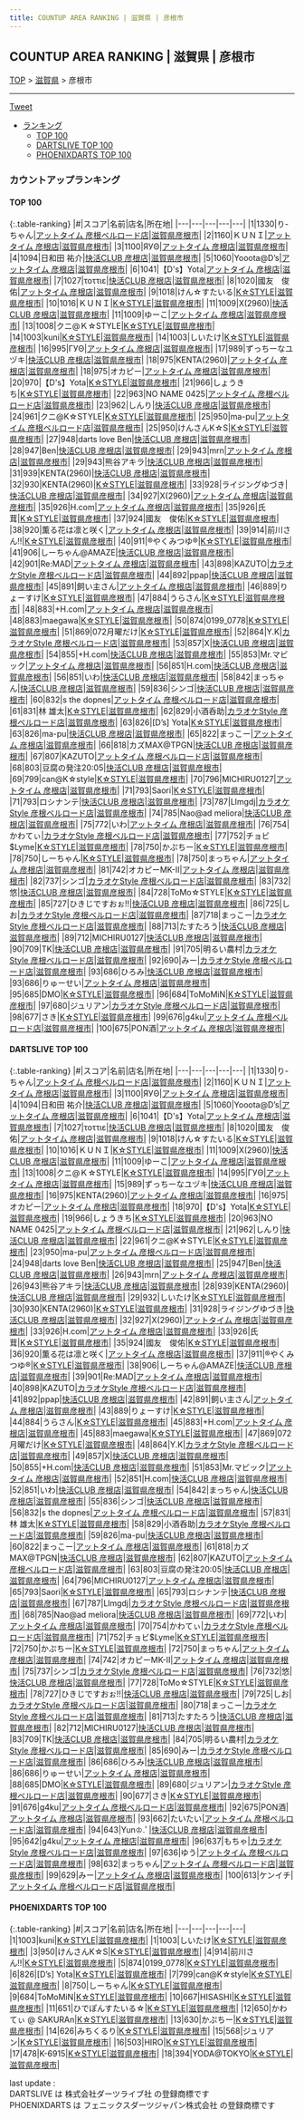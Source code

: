 ```yaml
---
title: COUNTUP AREA RANKING | 滋賀県 | 彦根市
---
```

## COUNTUP AREA RANKING | 滋賀県 | 彦根市

[TOP](/darts/rank/) > [滋賀県](/darts/rank/滋賀県/) > 彦根市

___

<a href="https://twitter.com/share?ref_src=twsrc%5Etfw" data-text="COUNTUP AREA RANKING | 滋賀県彦根市" class="twitter-share-button" data-hashtags="DARTSLIVE,PHOENIXDARTS,darts,ダーツ" data-show-count="false">Tweet</a>

* [ランキング](#カウントアップランキング)
    * [TOP 100](#top-100)
    * [DARTSLIVE TOP 100](#dartslive-top-100)
    * [PHOENIXDARTS TOP 100](#phoenixdarts-top-100)

### カウントアップランキング

#### TOP 100



{:.table-ranking}
|#|スコア|名前|店名|所在地|
|---|---|---|---|---|
|1|1330|<span class="rank-name-dl">り-ちゃん</span>|<a href="https://search.dartslive.com/jp/shop/20d5f585523d511d0d9b047a20a7ba1e">アットタイム 彦根ベルロード店</a>|<a href="/darts/rank/滋賀県/彦根市">滋賀県彦根市</a>|
|2|1160|<span class="rank-name-dl">ＫＵＮＩ</span>|<a href="https://search.dartslive.com/jp/shop/36254ca9e283f8980d9b047a20a7ba1e">アットタイム 彦根店</a>|<a href="/darts/rank/滋賀県/彦根市">滋賀県彦根市</a>|
|3|1100|<span class="rank-name-dl">ЯУΘ</span>|<a href="https://search.dartslive.com/jp/shop/36254ca9e283f8980d9b047a20a7ba1e">アットタイム 彦根店</a>|<a href="/darts/rank/滋賀県/彦根市">滋賀県彦根市</a>|
|4|1094|<span class="rank-name-dl">日和田 祐介</span>|<a href="https://search.dartslive.com/jp/shop/09d77f7123feb26358d385ea46352d8f">快活CLUB 彦根店</a>|<a href="/darts/rank/滋賀県/彦根市">滋賀県彦根市</a>|
|5|1060|<span class="rank-name-dl">Yooota@D’s</span>|<a href="https://search.dartslive.com/jp/shop/36254ca9e283f8980d9b047a20a7ba1e">アットタイム 彦根店</a>|<a href="/darts/rank/滋賀県/彦根市">滋賀県彦根市</a>|
|6|1041|<span class="rank-name-dl">【D&#x27;s】Yota</span>|<a href="https://search.dartslive.com/jp/shop/36254ca9e283f8980d9b047a20a7ba1e">アットタイム 彦根店</a>|<a href="/darts/rank/滋賀県/彦根市">滋賀県彦根市</a>|
|7|1027|<span class="rank-name-dl">τοττιε</span>|<a href="https://search.dartslive.com/jp/shop/09d77f7123feb26358d385ea46352d8f">快活CLUB 彦根店</a>|<a href="/darts/rank/滋賀県/彦根市">滋賀県彦根市</a>|
|8|1020|<span class="rank-name-dl">國友　俊佑</span>|<a href="https://search.dartslive.com/jp/shop/36254ca9e283f8980d9b047a20a7ba1e">アットタイム 彦根店</a>|<a href="/darts/rank/滋賀県/彦根市">滋賀県彦根市</a>|
|9|1018|<span class="rank-name-dl">けん☆すたいる</span>|<a href="https://search.dartslive.com/jp/shop/0d64f83fb3cabbe9fec1ae84bb28bd87">K☆STYLE</a>|<a href="/darts/rank/滋賀県/彦根市">滋賀県彦根市</a>|
|10|1016|<span class="rank-name-dl">ＫＵＮＩ</span>|<a href="https://search.dartslive.com/jp/shop/0d64f83fb3cabbe9fec1ae84bb28bd87">K☆STYLE</a>|<a href="/darts/rank/滋賀県/彦根市">滋賀県彦根市</a>|
|11|1009|<span class="rank-name-dl">X(2960)</span>|<a href="https://search.dartslive.com/jp/shop/09d77f7123feb26358d385ea46352d8f">快活CLUB 彦根店</a>|<a href="/darts/rank/滋賀県/彦根市">滋賀県彦根市</a>|
|11|1009|<span class="rank-name-dl">ゆーこ</span>|<a href="https://search.dartslive.com/jp/shop/36254ca9e283f8980d9b047a20a7ba1e">アットタイム 彦根店</a>|<a href="/darts/rank/滋賀県/彦根市">滋賀県彦根市</a>|
|13|1008|<span class="rank-name-dl">クニ@Ｋ☆STYLE</span>|<a href="https://search.dartslive.com/jp/shop/0d64f83fb3cabbe9fec1ae84bb28bd87">K☆STYLE</a>|<a href="/darts/rank/滋賀県/彦根市">滋賀県彦根市</a>|
|14|1003|<span class="rank-name-pd">kuni</span>|<a href="https://vs.phoenixdarts.com/jp/shop/shopDetailInfo/s_58563?s_seq=58563">K☆STYLE</a>|<a href="/darts/rank/滋賀県/彦根市">滋賀県彦根市</a>|
|14|1003|<span class="rank-name-pd">しいたけ</span>|<a href="https://vs.phoenixdarts.com/jp/shop/shopDetailInfo/s_58563?s_seq=58563">K☆STYLE</a>|<a href="/darts/rank/滋賀県/彦根市">滋賀県彦根市</a>|
|16|995|<span class="rank-name-dl">ΓУΘ</span>|<a href="https://search.dartslive.com/jp/shop/36254ca9e283f8980d9b047a20a7ba1e">アットタイム 彦根店</a>|<a href="/darts/rank/滋賀県/彦根市">滋賀県彦根市</a>|
|17|989|<span class="rank-name-dl">ずっちーなユヅキ</span>|<a href="https://search.dartslive.com/jp/shop/09d77f7123feb26358d385ea46352d8f">快活CLUB 彦根店</a>|<a href="/darts/rank/滋賀県/彦根市">滋賀県彦根市</a>|
|18|975|<span class="rank-name-dl">KENTA(2960)</span>|<a href="https://search.dartslive.com/jp/shop/36254ca9e283f8980d9b047a20a7ba1e">アットタイム 彦根店</a>|<a href="/darts/rank/滋賀県/彦根市">滋賀県彦根市</a>|
|18|975|<span class="rank-name-dl">オカピー</span>|<a href="https://search.dartslive.com/jp/shop/36254ca9e283f8980d9b047a20a7ba1e">アットタイム 彦根店</a>|<a href="/darts/rank/滋賀県/彦根市">滋賀県彦根市</a>|
|20|970|<span class="rank-name-dl">【D&#x27;s】Yota</span>|<a href="https://search.dartslive.com/jp/shop/0d64f83fb3cabbe9fec1ae84bb28bd87">K☆STYLE</a>|<a href="/darts/rank/滋賀県/彦根市">滋賀県彦根市</a>|
|21|966|<span class="rank-name-dl">しょうきち</span>|<a href="https://search.dartslive.com/jp/shop/0d64f83fb3cabbe9fec1ae84bb28bd87">K☆STYLE</a>|<a href="/darts/rank/滋賀県/彦根市">滋賀県彦根市</a>|
|22|963|<span class="rank-name-dl">NO NAME 0425</span>|<a href="https://search.dartslive.com/jp/shop/20d5f585523d511d0d9b047a20a7ba1e">アットタイム 彦根ベルロード店</a>|<a href="/darts/rank/滋賀県/彦根市">滋賀県彦根市</a>|
|23|962|<span class="rank-name-dl">しんり</span>|<a href="https://search.dartslive.com/jp/shop/09d77f7123feb26358d385ea46352d8f">快活CLUB 彦根店</a>|<a href="/darts/rank/滋賀県/彦根市">滋賀県彦根市</a>|
|24|961|<span class="rank-name-dl">クニ@K☆STYLE</span>|<a href="https://search.dartslive.com/jp/shop/0d64f83fb3cabbe9fec1ae84bb28bd87">K☆STYLE</a>|<a href="/darts/rank/滋賀県/彦根市">滋賀県彦根市</a>|
|25|950|<span class="rank-name-dl">ma-pu</span>|<a href="https://search.dartslive.com/jp/shop/20d5f585523d511d0d9b047a20a7ba1e">アットタイム 彦根ベルロード店</a>|<a href="/darts/rank/滋賀県/彦根市">滋賀県彦根市</a>|
|25|950|<span class="rank-name-pd">けんさんK☆S</span>|<a href="https://vs.phoenixdarts.com/jp/shop/shopDetailInfo/s_58563?s_seq=58563">K☆STYLE</a>|<a href="/darts/rank/滋賀県/彦根市">滋賀県彦根市</a>|
|27|948|<span class="rank-name-dl">darts love Ben</span>|<a href="https://search.dartslive.com/jp/shop/09d77f7123feb26358d385ea46352d8f">快活CLUB 彦根店</a>|<a href="/darts/rank/滋賀県/彦根市">滋賀県彦根市</a>|
|28|947|<span class="rank-name-dl">Ben</span>|<a href="https://search.dartslive.com/jp/shop/09d77f7123feb26358d385ea46352d8f">快活CLUB 彦根店</a>|<a href="/darts/rank/滋賀県/彦根市">滋賀県彦根市</a>|
|29|943|<span class="rank-name-dl">mrn</span>|<a href="https://search.dartslive.com/jp/shop/36254ca9e283f8980d9b047a20a7ba1e">アットタイム 彦根店</a>|<a href="/darts/rank/滋賀県/彦根市">滋賀県彦根市</a>|
|29|943|<span class="rank-name-dl">熊谷アキラ</span>|<a href="https://search.dartslive.com/jp/shop/09d77f7123feb26358d385ea46352d8f">快活CLUB 彦根店</a>|<a href="/darts/rank/滋賀県/彦根市">滋賀県彦根市</a>|
|31|939|<span class="rank-name-dl">KENTA(2960)</span>|<a href="https://search.dartslive.com/jp/shop/09d77f7123feb26358d385ea46352d8f">快活CLUB 彦根店</a>|<a href="/darts/rank/滋賀県/彦根市">滋賀県彦根市</a>|
|32|930|<span class="rank-name-dl">KENTA(2960)</span>|<a href="https://search.dartslive.com/jp/shop/0d64f83fb3cabbe9fec1ae84bb28bd87">K☆STYLE</a>|<a href="/darts/rank/滋賀県/彦根市">滋賀県彦根市</a>|
|33|928|<span class="rank-name-dl">ライジングゆづき</span>|<a href="https://search.dartslive.com/jp/shop/09d77f7123feb26358d385ea46352d8f">快活CLUB 彦根店</a>|<a href="/darts/rank/滋賀県/彦根市">滋賀県彦根市</a>|
|34|927|<span class="rank-name-dl">X(2960)</span>|<a href="https://search.dartslive.com/jp/shop/36254ca9e283f8980d9b047a20a7ba1e">アットタイム 彦根店</a>|<a href="/darts/rank/滋賀県/彦根市">滋賀県彦根市</a>|
|35|926|<span class="rank-name-dl">H.com</span>|<a href="https://search.dartslive.com/jp/shop/36254ca9e283f8980d9b047a20a7ba1e">アットタイム 彦根店</a>|<a href="/darts/rank/滋賀県/彦根市">滋賀県彦根市</a>|
|35|926|<span class="rank-name-dl">氏茸</span>|<a href="https://search.dartslive.com/jp/shop/0d64f83fb3cabbe9fec1ae84bb28bd87">K☆STYLE</a>|<a href="/darts/rank/滋賀県/彦根市">滋賀県彦根市</a>|
|37|924|<span class="rank-name-dl">國友　俊佑</span>|<a href="https://search.dartslive.com/jp/shop/0d64f83fb3cabbe9fec1ae84bb28bd87">K☆STYLE</a>|<a href="/darts/rank/滋賀県/彦根市">滋賀県彦根市</a>|
|38|920|<span class="rank-name-dl">薫る花は凛と咲く</span>|<a href="https://search.dartslive.com/jp/shop/36254ca9e283f8980d9b047a20a7ba1e">アットタイム 彦根店</a>|<a href="/darts/rank/滋賀県/彦根市">滋賀県彦根市</a>|
|39|914|<span class="rank-name-pd">前川さん‼︎</span>|<a href="https://vs.phoenixdarts.com/jp/shop/shopDetailInfo/s_58563?s_seq=58563">K☆STYLE</a>|<a href="/darts/rank/滋賀県/彦根市">滋賀県彦根市</a>|
|40|911|<span class="rank-name-dl">®やくみつゆ®</span>|<a href="https://search.dartslive.com/jp/shop/0d64f83fb3cabbe9fec1ae84bb28bd87">K☆STYLE</a>|<a href="/darts/rank/滋賀県/彦根市">滋賀県彦根市</a>|
|41|906|<span class="rank-name-dl">しーちゃん@AMAZE</span>|<a href="https://search.dartslive.com/jp/shop/09d77f7123feb26358d385ea46352d8f">快活CLUB 彦根店</a>|<a href="/darts/rank/滋賀県/彦根市">滋賀県彦根市</a>|
|42|901|<span class="rank-name-dl">Re:MAD</span>|<a href="https://search.dartslive.com/jp/shop/36254ca9e283f8980d9b047a20a7ba1e">アットタイム 彦根店</a>|<a href="/darts/rank/滋賀県/彦根市">滋賀県彦根市</a>|
|43|898|<span class="rank-name-dl">KAZUTO</span>|<a href="https://search.dartslive.com/jp/shop/32ba011463e7b2f90d9b047a20a7ba1e">カラオケStyle 彦根ベルロード店</a>|<a href="/darts/rank/滋賀県/彦根市">滋賀県彦根市</a>|
|44|892|<span class="rank-name-dl">ppap</span>|<a href="https://search.dartslive.com/jp/shop/09d77f7123feb26358d385ea46352d8f">快活CLUB 彦根店</a>|<a href="/darts/rank/滋賀県/彦根市">滋賀県彦根市</a>|
|45|891|<span class="rank-name-dl">飼い主さん</span>|<a href="https://search.dartslive.com/jp/shop/36254ca9e283f8980d9b047a20a7ba1e">アットタイム 彦根店</a>|<a href="/darts/rank/滋賀県/彦根市">滋賀県彦根市</a>|
|46|889|<span class="rank-name-dl">りょーすけ</span>|<a href="https://search.dartslive.com/jp/shop/0d64f83fb3cabbe9fec1ae84bb28bd87">K☆STYLE</a>|<a href="/darts/rank/滋賀県/彦根市">滋賀県彦根市</a>|
|47|884|<span class="rank-name-dl">うらさん</span>|<a href="https://search.dartslive.com/jp/shop/0d64f83fb3cabbe9fec1ae84bb28bd87">K☆STYLE</a>|<a href="/darts/rank/滋賀県/彦根市">滋賀県彦根市</a>|
|48|883|<span class="rank-name-dl">+H.com</span>|<a href="https://search.dartslive.com/jp/shop/36254ca9e283f8980d9b047a20a7ba1e">アットタイム 彦根店</a>|<a href="/darts/rank/滋賀県/彦根市">滋賀県彦根市</a>|
|48|883|<span class="rank-name-dl">maegawa</span>|<a href="https://search.dartslive.com/jp/shop/0d64f83fb3cabbe9fec1ae84bb28bd87">K☆STYLE</a>|<a href="/darts/rank/滋賀県/彦根市">滋賀県彦根市</a>|
|50|874|<span class="rank-name-pd">0199_0778</span>|<a href="https://vs.phoenixdarts.com/jp/shop/shopDetailInfo/s_58563?s_seq=58563">K☆STYLE</a>|<a href="/darts/rank/滋賀県/彦根市">滋賀県彦根市</a>|
|51|869|<span class="rank-name-dl">072月曜だけ</span>|<a href="https://search.dartslive.com/jp/shop/0d64f83fb3cabbe9fec1ae84bb28bd87">K☆STYLE</a>|<a href="/darts/rank/滋賀県/彦根市">滋賀県彦根市</a>|
|52|864|<span class="rank-name-dl">Y.K</span>|<a href="https://search.dartslive.com/jp/shop/32ba011463e7b2f90d9b047a20a7ba1e">カラオケStyle 彦根ベルロード店</a>|<a href="/darts/rank/滋賀県/彦根市">滋賀県彦根市</a>|
|53|857|<span class="rank-name-dl">X</span>|<a href="https://search.dartslive.com/jp/shop/09d77f7123feb26358d385ea46352d8f">快活CLUB 彦根店</a>|<a href="/darts/rank/滋賀県/彦根市">滋賀県彦根市</a>|
|54|855|<span class="rank-name-dl">+H.com</span>|<a href="https://search.dartslive.com/jp/shop/09d77f7123feb26358d385ea46352d8f">快活CLUB 彦根店</a>|<a href="/darts/rank/滋賀県/彦根市">滋賀県彦根市</a>|
|55|853|<span class="rank-name-dl">Mr.マビック</span>|<a href="https://search.dartslive.com/jp/shop/36254ca9e283f8980d9b047a20a7ba1e">アットタイム 彦根店</a>|<a href="/darts/rank/滋賀県/彦根市">滋賀県彦根市</a>|
|56|851|<span class="rank-name-dl">H.com</span>|<a href="https://search.dartslive.com/jp/shop/09d77f7123feb26358d385ea46352d8f">快活CLUB 彦根店</a>|<a href="/darts/rank/滋賀県/彦根市">滋賀県彦根市</a>|
|56|851|<span class="rank-name-dl">いわ</span>|<a href="https://search.dartslive.com/jp/shop/09d77f7123feb26358d385ea46352d8f">快活CLUB 彦根店</a>|<a href="/darts/rank/滋賀県/彦根市">滋賀県彦根市</a>|
|58|842|<span class="rank-name-dl">まっちゃん</span>|<a href="https://search.dartslive.com/jp/shop/09d77f7123feb26358d385ea46352d8f">快活CLUB 彦根店</a>|<a href="/darts/rank/滋賀県/彦根市">滋賀県彦根市</a>|
|59|836|<span class="rank-name-dl">シンゴ</span>|<a href="https://search.dartslive.com/jp/shop/09d77f7123feb26358d385ea46352d8f">快活CLUB 彦根店</a>|<a href="/darts/rank/滋賀県/彦根市">滋賀県彦根市</a>|
|60|832|<span class="rank-name-dl">s the dopnes</span>|<a href="https://search.dartslive.com/jp/shop/20d5f585523d511d0d9b047a20a7ba1e">アットタイム 彦根ベルロード店</a>|<a href="/darts/rank/滋賀県/彦根市">滋賀県彦根市</a>|
|61|831|<span class="rank-name-dl">林 雄太</span>|<a href="https://search.dartslive.com/jp/shop/0d64f83fb3cabbe9fec1ae84bb28bd87">K☆STYLE</a>|<a href="/darts/rank/滋賀県/彦根市">滋賀県彦根市</a>|
|62|829|<span class="rank-name-dl">小酒呑助</span>|<a href="https://search.dartslive.com/jp/shop/32ba011463e7b2f90d9b047a20a7ba1e">カラオケStyle 彦根ベルロード店</a>|<a href="/darts/rank/滋賀県/彦根市">滋賀県彦根市</a>|
|63|826|<span class="rank-name-pd">[D’s] Yota</span>|<a href="https://vs.phoenixdarts.com/jp/shop/shopDetailInfo/s_58563?s_seq=58563">K☆STYLE</a>|<a href="/darts/rank/滋賀県/彦根市">滋賀県彦根市</a>|
|63|826|<span class="rank-name-dl">ma-pu</span>|<a href="https://search.dartslive.com/jp/shop/09d77f7123feb26358d385ea46352d8f">快活CLUB 彦根店</a>|<a href="/darts/rank/滋賀県/彦根市">滋賀県彦根市</a>|
|65|822|<span class="rank-name-dl">まっこー</span>|<a href="https://search.dartslive.com/jp/shop/36254ca9e283f8980d9b047a20a7ba1e">アットタイム 彦根店</a>|<a href="/darts/rank/滋賀県/彦根市">滋賀県彦根市</a>|
|66|818|<span class="rank-name-dl">カズMAX@TPGN</span>|<a href="https://search.dartslive.com/jp/shop/09d77f7123feb26358d385ea46352d8f">快活CLUB 彦根店</a>|<a href="/darts/rank/滋賀県/彦根市">滋賀県彦根市</a>|
|67|807|<span class="rank-name-dl">KAZUTO</span>|<a href="https://search.dartslive.com/jp/shop/20d5f585523d511d0d9b047a20a7ba1e">アットタイム 彦根ベルロード店</a>|<a href="/darts/rank/滋賀県/彦根市">滋賀県彦根市</a>|
|68|803|<span class="rank-name-dl">豆腐の発注20:05</span>|<a href="https://search.dartslive.com/jp/shop/09d77f7123feb26358d385ea46352d8f">快活CLUB 彦根店</a>|<a href="/darts/rank/滋賀県/彦根市">滋賀県彦根市</a>|
|69|799|<span class="rank-name-pd">can@K☆style</span>|<a href="https://vs.phoenixdarts.com/jp/shop/shopDetailInfo/s_58563?s_seq=58563">K☆STYLE</a>|<a href="/darts/rank/滋賀県/彦根市">滋賀県彦根市</a>|
|70|796|<span class="rank-name-dl">MICHIRU0127</span>|<a href="https://search.dartslive.com/jp/shop/36254ca9e283f8980d9b047a20a7ba1e">アットタイム 彦根店</a>|<a href="/darts/rank/滋賀県/彦根市">滋賀県彦根市</a>|
|71|793|<span class="rank-name-dl">Saori</span>|<a href="https://search.dartslive.com/jp/shop/0d64f83fb3cabbe9fec1ae84bb28bd87">K☆STYLE</a>|<a href="/darts/rank/滋賀県/彦根市">滋賀県彦根市</a>|
|71|793|<span class="rank-name-dl">ロシナンテ</span>|<a href="https://search.dartslive.com/jp/shop/09d77f7123feb26358d385ea46352d8f">快活CLUB 彦根店</a>|<a href="/darts/rank/滋賀県/彦根市">滋賀県彦根市</a>|
|73|787|<span class="rank-name-dl">Llmgdj</span>|<a href="https://search.dartslive.com/jp/shop/32ba011463e7b2f90d9b047a20a7ba1e">カラオケStyle 彦根ベルロード店</a>|<a href="/darts/rank/滋賀県/彦根市">滋賀県彦根市</a>|
|74|785|<span class="rank-name-dl">Nao@ad meliora</span>|<a href="https://search.dartslive.com/jp/shop/09d77f7123feb26358d385ea46352d8f">快活CLUB 彦根店</a>|<a href="/darts/rank/滋賀県/彦根市">滋賀県彦根市</a>|
|75|772|<span class="rank-name-dl">いわ</span>|<a href="https://search.dartslive.com/jp/shop/36254ca9e283f8980d9b047a20a7ba1e">アットタイム 彦根店</a>|<a href="/darts/rank/滋賀県/彦根市">滋賀県彦根市</a>|
|76|754|<span class="rank-name-dl">かわてぃ</span>|<a href="https://search.dartslive.com/jp/shop/32ba011463e7b2f90d9b047a20a7ba1e">カラオケStyle 彦根ベルロード店</a>|<a href="/darts/rank/滋賀県/彦根市">滋賀県彦根市</a>|
|77|752|<span class="rank-name-dl">チョビ$Lyme</span>|<a href="https://search.dartslive.com/jp/shop/0d64f83fb3cabbe9fec1ae84bb28bd87">K☆STYLE</a>|<a href="/darts/rank/滋賀県/彦根市">滋賀県彦根市</a>|
|78|750|<span class="rank-name-dl">かぷちー</span>|<a href="https://search.dartslive.com/jp/shop/0d64f83fb3cabbe9fec1ae84bb28bd87">K☆STYLE</a>|<a href="/darts/rank/滋賀県/彦根市">滋賀県彦根市</a>|
|78|750|<span class="rank-name-pd">しーちゃん</span>|<a href="https://vs.phoenixdarts.com/jp/shop/shopDetailInfo/s_58563?s_seq=58563">K☆STYLE</a>|<a href="/darts/rank/滋賀県/彦根市">滋賀県彦根市</a>|
|78|750|<span class="rank-name-dl">まっちゃん</span>|<a href="https://search.dartslive.com/jp/shop/36254ca9e283f8980d9b047a20a7ba1e">アットタイム 彦根店</a>|<a href="/darts/rank/滋賀県/彦根市">滋賀県彦根市</a>|
|81|742|<span class="rank-name-dl">オカピーMK-Ⅱ</span>|<a href="https://search.dartslive.com/jp/shop/36254ca9e283f8980d9b047a20a7ba1e">アットタイム 彦根店</a>|<a href="/darts/rank/滋賀県/彦根市">滋賀県彦根市</a>|
|82|737|<span class="rank-name-dl">シンゴ</span>|<a href="https://search.dartslive.com/jp/shop/32ba011463e7b2f90d9b047a20a7ba1e">カラオケStyle 彦根ベルロード店</a>|<a href="/darts/rank/滋賀県/彦根市">滋賀県彦根市</a>|
|83|732|<span class="rank-name-dl">悠</span>|<a href="https://search.dartslive.com/jp/shop/09d77f7123feb26358d385ea46352d8f">快活CLUB 彦根店</a>|<a href="/darts/rank/滋賀県/彦根市">滋賀県彦根市</a>|
|84|728|<span class="rank-name-dl">ToMo☆STYLE</span>|<a href="https://search.dartslive.com/jp/shop/0d64f83fb3cabbe9fec1ae84bb28bd87">K☆STYLE</a>|<a href="/darts/rank/滋賀県/彦根市">滋賀県彦根市</a>|
|85|727|<span class="rank-name-dl">ひきじですおぉ!!</span>|<a href="https://search.dartslive.com/jp/shop/09d77f7123feb26358d385ea46352d8f">快活CLUB 彦根店</a>|<a href="/darts/rank/滋賀県/彦根市">滋賀県彦根市</a>|
|86|725|<span class="rank-name-dl">しお</span>|<a href="https://search.dartslive.com/jp/shop/32ba011463e7b2f90d9b047a20a7ba1e">カラオケStyle 彦根ベルロード店</a>|<a href="/darts/rank/滋賀県/彦根市">滋賀県彦根市</a>|
|87|718|<span class="rank-name-dl">まっこー</span>|<a href="https://search.dartslive.com/jp/shop/32ba011463e7b2f90d9b047a20a7ba1e">カラオケStyle 彦根ベルロード店</a>|<a href="/darts/rank/滋賀県/彦根市">滋賀県彦根市</a>|
|88|713|<span class="rank-name-dl">たすたろう</span>|<a href="https://search.dartslive.com/jp/shop/09d77f7123feb26358d385ea46352d8f">快活CLUB 彦根店</a>|<a href="/darts/rank/滋賀県/彦根市">滋賀県彦根市</a>|
|89|712|<span class="rank-name-dl">MICHIRU0127</span>|<a href="https://search.dartslive.com/jp/shop/09d77f7123feb26358d385ea46352d8f">快活CLUB 彦根店</a>|<a href="/darts/rank/滋賀県/彦根市">滋賀県彦根市</a>|
|90|709|<span class="rank-name-dl">TK</span>|<a href="https://search.dartslive.com/jp/shop/09d77f7123feb26358d385ea46352d8f">快活CLUB 彦根店</a>|<a href="/darts/rank/滋賀県/彦根市">滋賀県彦根市</a>|
|91|705|<span class="rank-name-dl">明るい農村</span>|<a href="https://search.dartslive.com/jp/shop/32ba011463e7b2f90d9b047a20a7ba1e">カラオケStyle 彦根ベルロード店</a>|<a href="/darts/rank/滋賀県/彦根市">滋賀県彦根市</a>|
|92|690|<span class="rank-name-dl">みー</span>|<a href="https://search.dartslive.com/jp/shop/32ba011463e7b2f90d9b047a20a7ba1e">カラオケStyle 彦根ベルロード店</a>|<a href="/darts/rank/滋賀県/彦根市">滋賀県彦根市</a>|
|93|686|<span class="rank-name-dl">ひろみ</span>|<a href="https://search.dartslive.com/jp/shop/09d77f7123feb26358d385ea46352d8f">快活CLUB 彦根店</a>|<a href="/darts/rank/滋賀県/彦根市">滋賀県彦根市</a>|
|93|686|<span class="rank-name-dl">りゅーせい</span>|<a href="https://search.dartslive.com/jp/shop/36254ca9e283f8980d9b047a20a7ba1e">アットタイム 彦根店</a>|<a href="/darts/rank/滋賀県/彦根市">滋賀県彦根市</a>|
|95|685|<span class="rank-name-dl">DMO</span>|<a href="https://search.dartslive.com/jp/shop/0d64f83fb3cabbe9fec1ae84bb28bd87">K☆STYLE</a>|<a href="/darts/rank/滋賀県/彦根市">滋賀県彦根市</a>|
|96|684|<span class="rank-name-pd">ToMoMiN</span>|<a href="https://vs.phoenixdarts.com/jp/shop/shopDetailInfo/s_58563?s_seq=58563">K☆STYLE</a>|<a href="/darts/rank/滋賀県/彦根市">滋賀県彦根市</a>|
|97|680|<span class="rank-name-dl">ジュリアン</span>|<a href="https://search.dartslive.com/jp/shop/32ba011463e7b2f90d9b047a20a7ba1e">カラオケStyle 彦根ベルロード店</a>|<a href="/darts/rank/滋賀県/彦根市">滋賀県彦根市</a>|
|98|677|<span class="rank-name-dl">さき</span>|<a href="https://search.dartslive.com/jp/shop/0d64f83fb3cabbe9fec1ae84bb28bd87">K☆STYLE</a>|<a href="/darts/rank/滋賀県/彦根市">滋賀県彦根市</a>|
|99|676|<span class="rank-name-dl">g4ku</span>|<a href="https://search.dartslive.com/jp/shop/20d5f585523d511d0d9b047a20a7ba1e">アットタイム 彦根ベルロード店</a>|<a href="/darts/rank/滋賀県/彦根市">滋賀県彦根市</a>|
|100|675|<span class="rank-name-dl">PON酒</span>|<a href="https://search.dartslive.com/jp/shop/36254ca9e283f8980d9b047a20a7ba1e">アットタイム 彦根店</a>|<a href="/darts/rank/滋賀県/彦根市">滋賀県彦根市</a>|


#### DARTSLIVE TOP 100



{:.table-ranking}
|#|スコア|名前|店名|所在地|
|---|---|---|---|---|
|1|1330|<span class="rank-name-dl">り-ちゃん</span>|<a href="https://search.dartslive.com/jp/shop/20d5f585523d511d0d9b047a20a7ba1e">アットタイム 彦根ベルロード店</a>|<a href="/darts/rank/滋賀県/彦根市">滋賀県彦根市</a>|
|2|1160|<span class="rank-name-dl">ＫＵＮＩ</span>|<a href="https://search.dartslive.com/jp/shop/36254ca9e283f8980d9b047a20a7ba1e">アットタイム 彦根店</a>|<a href="/darts/rank/滋賀県/彦根市">滋賀県彦根市</a>|
|3|1100|<span class="rank-name-dl">ЯУΘ</span>|<a href="https://search.dartslive.com/jp/shop/36254ca9e283f8980d9b047a20a7ba1e">アットタイム 彦根店</a>|<a href="/darts/rank/滋賀県/彦根市">滋賀県彦根市</a>|
|4|1094|<span class="rank-name-dl">日和田 祐介</span>|<a href="https://search.dartslive.com/jp/shop/09d77f7123feb26358d385ea46352d8f">快活CLUB 彦根店</a>|<a href="/darts/rank/滋賀県/彦根市">滋賀県彦根市</a>|
|5|1060|<span class="rank-name-dl">Yooota@D’s</span>|<a href="https://search.dartslive.com/jp/shop/36254ca9e283f8980d9b047a20a7ba1e">アットタイム 彦根店</a>|<a href="/darts/rank/滋賀県/彦根市">滋賀県彦根市</a>|
|6|1041|<span class="rank-name-dl">【D&#x27;s】Yota</span>|<a href="https://search.dartslive.com/jp/shop/36254ca9e283f8980d9b047a20a7ba1e">アットタイム 彦根店</a>|<a href="/darts/rank/滋賀県/彦根市">滋賀県彦根市</a>|
|7|1027|<span class="rank-name-dl">τοττιε</span>|<a href="https://search.dartslive.com/jp/shop/09d77f7123feb26358d385ea46352d8f">快活CLUB 彦根店</a>|<a href="/darts/rank/滋賀県/彦根市">滋賀県彦根市</a>|
|8|1020|<span class="rank-name-dl">國友　俊佑</span>|<a href="https://search.dartslive.com/jp/shop/36254ca9e283f8980d9b047a20a7ba1e">アットタイム 彦根店</a>|<a href="/darts/rank/滋賀県/彦根市">滋賀県彦根市</a>|
|9|1018|<span class="rank-name-dl">けん☆すたいる</span>|<a href="https://search.dartslive.com/jp/shop/0d64f83fb3cabbe9fec1ae84bb28bd87">K☆STYLE</a>|<a href="/darts/rank/滋賀県/彦根市">滋賀県彦根市</a>|
|10|1016|<span class="rank-name-dl">ＫＵＮＩ</span>|<a href="https://search.dartslive.com/jp/shop/0d64f83fb3cabbe9fec1ae84bb28bd87">K☆STYLE</a>|<a href="/darts/rank/滋賀県/彦根市">滋賀県彦根市</a>|
|11|1009|<span class="rank-name-dl">X(2960)</span>|<a href="https://search.dartslive.com/jp/shop/09d77f7123feb26358d385ea46352d8f">快活CLUB 彦根店</a>|<a href="/darts/rank/滋賀県/彦根市">滋賀県彦根市</a>|
|11|1009|<span class="rank-name-dl">ゆーこ</span>|<a href="https://search.dartslive.com/jp/shop/36254ca9e283f8980d9b047a20a7ba1e">アットタイム 彦根店</a>|<a href="/darts/rank/滋賀県/彦根市">滋賀県彦根市</a>|
|13|1008|<span class="rank-name-dl">クニ@Ｋ☆STYLE</span>|<a href="https://search.dartslive.com/jp/shop/0d64f83fb3cabbe9fec1ae84bb28bd87">K☆STYLE</a>|<a href="/darts/rank/滋賀県/彦根市">滋賀県彦根市</a>|
|14|995|<span class="rank-name-dl">ΓУΘ</span>|<a href="https://search.dartslive.com/jp/shop/36254ca9e283f8980d9b047a20a7ba1e">アットタイム 彦根店</a>|<a href="/darts/rank/滋賀県/彦根市">滋賀県彦根市</a>|
|15|989|<span class="rank-name-dl">ずっちーなユヅキ</span>|<a href="https://search.dartslive.com/jp/shop/09d77f7123feb26358d385ea46352d8f">快活CLUB 彦根店</a>|<a href="/darts/rank/滋賀県/彦根市">滋賀県彦根市</a>|
|16|975|<span class="rank-name-dl">KENTA(2960)</span>|<a href="https://search.dartslive.com/jp/shop/36254ca9e283f8980d9b047a20a7ba1e">アットタイム 彦根店</a>|<a href="/darts/rank/滋賀県/彦根市">滋賀県彦根市</a>|
|16|975|<span class="rank-name-dl">オカピー</span>|<a href="https://search.dartslive.com/jp/shop/36254ca9e283f8980d9b047a20a7ba1e">アットタイム 彦根店</a>|<a href="/darts/rank/滋賀県/彦根市">滋賀県彦根市</a>|
|18|970|<span class="rank-name-dl">【D&#x27;s】Yota</span>|<a href="https://search.dartslive.com/jp/shop/0d64f83fb3cabbe9fec1ae84bb28bd87">K☆STYLE</a>|<a href="/darts/rank/滋賀県/彦根市">滋賀県彦根市</a>|
|19|966|<span class="rank-name-dl">しょうきち</span>|<a href="https://search.dartslive.com/jp/shop/0d64f83fb3cabbe9fec1ae84bb28bd87">K☆STYLE</a>|<a href="/darts/rank/滋賀県/彦根市">滋賀県彦根市</a>|
|20|963|<span class="rank-name-dl">NO NAME 0425</span>|<a href="https://search.dartslive.com/jp/shop/20d5f585523d511d0d9b047a20a7ba1e">アットタイム 彦根ベルロード店</a>|<a href="/darts/rank/滋賀県/彦根市">滋賀県彦根市</a>|
|21|962|<span class="rank-name-dl">しんり</span>|<a href="https://search.dartslive.com/jp/shop/09d77f7123feb26358d385ea46352d8f">快活CLUB 彦根店</a>|<a href="/darts/rank/滋賀県/彦根市">滋賀県彦根市</a>|
|22|961|<span class="rank-name-dl">クニ@K☆STYLE</span>|<a href="https://search.dartslive.com/jp/shop/0d64f83fb3cabbe9fec1ae84bb28bd87">K☆STYLE</a>|<a href="/darts/rank/滋賀県/彦根市">滋賀県彦根市</a>|
|23|950|<span class="rank-name-dl">ma-pu</span>|<a href="https://search.dartslive.com/jp/shop/20d5f585523d511d0d9b047a20a7ba1e">アットタイム 彦根ベルロード店</a>|<a href="/darts/rank/滋賀県/彦根市">滋賀県彦根市</a>|
|24|948|<span class="rank-name-dl">darts love Ben</span>|<a href="https://search.dartslive.com/jp/shop/09d77f7123feb26358d385ea46352d8f">快活CLUB 彦根店</a>|<a href="/darts/rank/滋賀県/彦根市">滋賀県彦根市</a>|
|25|947|<span class="rank-name-dl">Ben</span>|<a href="https://search.dartslive.com/jp/shop/09d77f7123feb26358d385ea46352d8f">快活CLUB 彦根店</a>|<a href="/darts/rank/滋賀県/彦根市">滋賀県彦根市</a>|
|26|943|<span class="rank-name-dl">mrn</span>|<a href="https://search.dartslive.com/jp/shop/36254ca9e283f8980d9b047a20a7ba1e">アットタイム 彦根店</a>|<a href="/darts/rank/滋賀県/彦根市">滋賀県彦根市</a>|
|26|943|<span class="rank-name-dl">熊谷アキラ</span>|<a href="https://search.dartslive.com/jp/shop/09d77f7123feb26358d385ea46352d8f">快活CLUB 彦根店</a>|<a href="/darts/rank/滋賀県/彦根市">滋賀県彦根市</a>|
|28|939|<span class="rank-name-dl">KENTA(2960)</span>|<a href="https://search.dartslive.com/jp/shop/09d77f7123feb26358d385ea46352d8f">快活CLUB 彦根店</a>|<a href="/darts/rank/滋賀県/彦根市">滋賀県彦根市</a>|
|29|932|<span class="rank-name-dl">しいたけ</span>|<a href="https://search.dartslive.com/jp/shop/0d64f83fb3cabbe9fec1ae84bb28bd87">K☆STYLE</a>|<a href="/darts/rank/滋賀県/彦根市">滋賀県彦根市</a>|
|30|930|<span class="rank-name-dl">KENTA(2960)</span>|<a href="https://search.dartslive.com/jp/shop/0d64f83fb3cabbe9fec1ae84bb28bd87">K☆STYLE</a>|<a href="/darts/rank/滋賀県/彦根市">滋賀県彦根市</a>|
|31|928|<span class="rank-name-dl">ライジングゆづき</span>|<a href="https://search.dartslive.com/jp/shop/09d77f7123feb26358d385ea46352d8f">快活CLUB 彦根店</a>|<a href="/darts/rank/滋賀県/彦根市">滋賀県彦根市</a>|
|32|927|<span class="rank-name-dl">X(2960)</span>|<a href="https://search.dartslive.com/jp/shop/36254ca9e283f8980d9b047a20a7ba1e">アットタイム 彦根店</a>|<a href="/darts/rank/滋賀県/彦根市">滋賀県彦根市</a>|
|33|926|<span class="rank-name-dl">H.com</span>|<a href="https://search.dartslive.com/jp/shop/36254ca9e283f8980d9b047a20a7ba1e">アットタイム 彦根店</a>|<a href="/darts/rank/滋賀県/彦根市">滋賀県彦根市</a>|
|33|926|<span class="rank-name-dl">氏茸</span>|<a href="https://search.dartslive.com/jp/shop/0d64f83fb3cabbe9fec1ae84bb28bd87">K☆STYLE</a>|<a href="/darts/rank/滋賀県/彦根市">滋賀県彦根市</a>|
|35|924|<span class="rank-name-dl">國友　俊佑</span>|<a href="https://search.dartslive.com/jp/shop/0d64f83fb3cabbe9fec1ae84bb28bd87">K☆STYLE</a>|<a href="/darts/rank/滋賀県/彦根市">滋賀県彦根市</a>|
|36|920|<span class="rank-name-dl">薫る花は凛と咲く</span>|<a href="https://search.dartslive.com/jp/shop/36254ca9e283f8980d9b047a20a7ba1e">アットタイム 彦根店</a>|<a href="/darts/rank/滋賀県/彦根市">滋賀県彦根市</a>|
|37|911|<span class="rank-name-dl">®やくみつゆ®</span>|<a href="https://search.dartslive.com/jp/shop/0d64f83fb3cabbe9fec1ae84bb28bd87">K☆STYLE</a>|<a href="/darts/rank/滋賀県/彦根市">滋賀県彦根市</a>|
|38|906|<span class="rank-name-dl">しーちゃん@AMAZE</span>|<a href="https://search.dartslive.com/jp/shop/09d77f7123feb26358d385ea46352d8f">快活CLUB 彦根店</a>|<a href="/darts/rank/滋賀県/彦根市">滋賀県彦根市</a>|
|39|901|<span class="rank-name-dl">Re:MAD</span>|<a href="https://search.dartslive.com/jp/shop/36254ca9e283f8980d9b047a20a7ba1e">アットタイム 彦根店</a>|<a href="/darts/rank/滋賀県/彦根市">滋賀県彦根市</a>|
|40|898|<span class="rank-name-dl">KAZUTO</span>|<a href="https://search.dartslive.com/jp/shop/32ba011463e7b2f90d9b047a20a7ba1e">カラオケStyle 彦根ベルロード店</a>|<a href="/darts/rank/滋賀県/彦根市">滋賀県彦根市</a>|
|41|892|<span class="rank-name-dl">ppap</span>|<a href="https://search.dartslive.com/jp/shop/09d77f7123feb26358d385ea46352d8f">快活CLUB 彦根店</a>|<a href="/darts/rank/滋賀県/彦根市">滋賀県彦根市</a>|
|42|891|<span class="rank-name-dl">飼い主さん</span>|<a href="https://search.dartslive.com/jp/shop/36254ca9e283f8980d9b047a20a7ba1e">アットタイム 彦根店</a>|<a href="/darts/rank/滋賀県/彦根市">滋賀県彦根市</a>|
|43|889|<span class="rank-name-dl">りょーすけ</span>|<a href="https://search.dartslive.com/jp/shop/0d64f83fb3cabbe9fec1ae84bb28bd87">K☆STYLE</a>|<a href="/darts/rank/滋賀県/彦根市">滋賀県彦根市</a>|
|44|884|<span class="rank-name-dl">うらさん</span>|<a href="https://search.dartslive.com/jp/shop/0d64f83fb3cabbe9fec1ae84bb28bd87">K☆STYLE</a>|<a href="/darts/rank/滋賀県/彦根市">滋賀県彦根市</a>|
|45|883|<span class="rank-name-dl">+H.com</span>|<a href="https://search.dartslive.com/jp/shop/36254ca9e283f8980d9b047a20a7ba1e">アットタイム 彦根店</a>|<a href="/darts/rank/滋賀県/彦根市">滋賀県彦根市</a>|
|45|883|<span class="rank-name-dl">maegawa</span>|<a href="https://search.dartslive.com/jp/shop/0d64f83fb3cabbe9fec1ae84bb28bd87">K☆STYLE</a>|<a href="/darts/rank/滋賀県/彦根市">滋賀県彦根市</a>|
|47|869|<span class="rank-name-dl">072月曜だけ</span>|<a href="https://search.dartslive.com/jp/shop/0d64f83fb3cabbe9fec1ae84bb28bd87">K☆STYLE</a>|<a href="/darts/rank/滋賀県/彦根市">滋賀県彦根市</a>|
|48|864|<span class="rank-name-dl">Y.K</span>|<a href="https://search.dartslive.com/jp/shop/32ba011463e7b2f90d9b047a20a7ba1e">カラオケStyle 彦根ベルロード店</a>|<a href="/darts/rank/滋賀県/彦根市">滋賀県彦根市</a>|
|49|857|<span class="rank-name-dl">X</span>|<a href="https://search.dartslive.com/jp/shop/09d77f7123feb26358d385ea46352d8f">快活CLUB 彦根店</a>|<a href="/darts/rank/滋賀県/彦根市">滋賀県彦根市</a>|
|50|855|<span class="rank-name-dl">+H.com</span>|<a href="https://search.dartslive.com/jp/shop/09d77f7123feb26358d385ea46352d8f">快活CLUB 彦根店</a>|<a href="/darts/rank/滋賀県/彦根市">滋賀県彦根市</a>|
|51|853|<span class="rank-name-dl">Mr.マビック</span>|<a href="https://search.dartslive.com/jp/shop/36254ca9e283f8980d9b047a20a7ba1e">アットタイム 彦根店</a>|<a href="/darts/rank/滋賀県/彦根市">滋賀県彦根市</a>|
|52|851|<span class="rank-name-dl">H.com</span>|<a href="https://search.dartslive.com/jp/shop/09d77f7123feb26358d385ea46352d8f">快活CLUB 彦根店</a>|<a href="/darts/rank/滋賀県/彦根市">滋賀県彦根市</a>|
|52|851|<span class="rank-name-dl">いわ</span>|<a href="https://search.dartslive.com/jp/shop/09d77f7123feb26358d385ea46352d8f">快活CLUB 彦根店</a>|<a href="/darts/rank/滋賀県/彦根市">滋賀県彦根市</a>|
|54|842|<span class="rank-name-dl">まっちゃん</span>|<a href="https://search.dartslive.com/jp/shop/09d77f7123feb26358d385ea46352d8f">快活CLUB 彦根店</a>|<a href="/darts/rank/滋賀県/彦根市">滋賀県彦根市</a>|
|55|836|<span class="rank-name-dl">シンゴ</span>|<a href="https://search.dartslive.com/jp/shop/09d77f7123feb26358d385ea46352d8f">快活CLUB 彦根店</a>|<a href="/darts/rank/滋賀県/彦根市">滋賀県彦根市</a>|
|56|832|<span class="rank-name-dl">s the dopnes</span>|<a href="https://search.dartslive.com/jp/shop/20d5f585523d511d0d9b047a20a7ba1e">アットタイム 彦根ベルロード店</a>|<a href="/darts/rank/滋賀県/彦根市">滋賀県彦根市</a>|
|57|831|<span class="rank-name-dl">林 雄太</span>|<a href="https://search.dartslive.com/jp/shop/0d64f83fb3cabbe9fec1ae84bb28bd87">K☆STYLE</a>|<a href="/darts/rank/滋賀県/彦根市">滋賀県彦根市</a>|
|58|829|<span class="rank-name-dl">小酒呑助</span>|<a href="https://search.dartslive.com/jp/shop/32ba011463e7b2f90d9b047a20a7ba1e">カラオケStyle 彦根ベルロード店</a>|<a href="/darts/rank/滋賀県/彦根市">滋賀県彦根市</a>|
|59|826|<span class="rank-name-dl">ma-pu</span>|<a href="https://search.dartslive.com/jp/shop/09d77f7123feb26358d385ea46352d8f">快活CLUB 彦根店</a>|<a href="/darts/rank/滋賀県/彦根市">滋賀県彦根市</a>|
|60|822|<span class="rank-name-dl">まっこー</span>|<a href="https://search.dartslive.com/jp/shop/36254ca9e283f8980d9b047a20a7ba1e">アットタイム 彦根店</a>|<a href="/darts/rank/滋賀県/彦根市">滋賀県彦根市</a>|
|61|818|<span class="rank-name-dl">カズMAX@TPGN</span>|<a href="https://search.dartslive.com/jp/shop/09d77f7123feb26358d385ea46352d8f">快活CLUB 彦根店</a>|<a href="/darts/rank/滋賀県/彦根市">滋賀県彦根市</a>|
|62|807|<span class="rank-name-dl">KAZUTO</span>|<a href="https://search.dartslive.com/jp/shop/20d5f585523d511d0d9b047a20a7ba1e">アットタイム 彦根ベルロード店</a>|<a href="/darts/rank/滋賀県/彦根市">滋賀県彦根市</a>|
|63|803|<span class="rank-name-dl">豆腐の発注20:05</span>|<a href="https://search.dartslive.com/jp/shop/09d77f7123feb26358d385ea46352d8f">快活CLUB 彦根店</a>|<a href="/darts/rank/滋賀県/彦根市">滋賀県彦根市</a>|
|64|796|<span class="rank-name-dl">MICHIRU0127</span>|<a href="https://search.dartslive.com/jp/shop/36254ca9e283f8980d9b047a20a7ba1e">アットタイム 彦根店</a>|<a href="/darts/rank/滋賀県/彦根市">滋賀県彦根市</a>|
|65|793|<span class="rank-name-dl">Saori</span>|<a href="https://search.dartslive.com/jp/shop/0d64f83fb3cabbe9fec1ae84bb28bd87">K☆STYLE</a>|<a href="/darts/rank/滋賀県/彦根市">滋賀県彦根市</a>|
|65|793|<span class="rank-name-dl">ロシナンテ</span>|<a href="https://search.dartslive.com/jp/shop/09d77f7123feb26358d385ea46352d8f">快活CLUB 彦根店</a>|<a href="/darts/rank/滋賀県/彦根市">滋賀県彦根市</a>|
|67|787|<span class="rank-name-dl">Llmgdj</span>|<a href="https://search.dartslive.com/jp/shop/32ba011463e7b2f90d9b047a20a7ba1e">カラオケStyle 彦根ベルロード店</a>|<a href="/darts/rank/滋賀県/彦根市">滋賀県彦根市</a>|
|68|785|<span class="rank-name-dl">Nao@ad meliora</span>|<a href="https://search.dartslive.com/jp/shop/09d77f7123feb26358d385ea46352d8f">快活CLUB 彦根店</a>|<a href="/darts/rank/滋賀県/彦根市">滋賀県彦根市</a>|
|69|772|<span class="rank-name-dl">いわ</span>|<a href="https://search.dartslive.com/jp/shop/36254ca9e283f8980d9b047a20a7ba1e">アットタイム 彦根店</a>|<a href="/darts/rank/滋賀県/彦根市">滋賀県彦根市</a>|
|70|754|<span class="rank-name-dl">かわてぃ</span>|<a href="https://search.dartslive.com/jp/shop/32ba011463e7b2f90d9b047a20a7ba1e">カラオケStyle 彦根ベルロード店</a>|<a href="/darts/rank/滋賀県/彦根市">滋賀県彦根市</a>|
|71|752|<span class="rank-name-dl">チョビ$Lyme</span>|<a href="https://search.dartslive.com/jp/shop/0d64f83fb3cabbe9fec1ae84bb28bd87">K☆STYLE</a>|<a href="/darts/rank/滋賀県/彦根市">滋賀県彦根市</a>|
|72|750|<span class="rank-name-dl">かぷちー</span>|<a href="https://search.dartslive.com/jp/shop/0d64f83fb3cabbe9fec1ae84bb28bd87">K☆STYLE</a>|<a href="/darts/rank/滋賀県/彦根市">滋賀県彦根市</a>|
|72|750|<span class="rank-name-dl">まっちゃん</span>|<a href="https://search.dartslive.com/jp/shop/36254ca9e283f8980d9b047a20a7ba1e">アットタイム 彦根店</a>|<a href="/darts/rank/滋賀県/彦根市">滋賀県彦根市</a>|
|74|742|<span class="rank-name-dl">オカピーMK-Ⅱ</span>|<a href="https://search.dartslive.com/jp/shop/36254ca9e283f8980d9b047a20a7ba1e">アットタイム 彦根店</a>|<a href="/darts/rank/滋賀県/彦根市">滋賀県彦根市</a>|
|75|737|<span class="rank-name-dl">シンゴ</span>|<a href="https://search.dartslive.com/jp/shop/32ba011463e7b2f90d9b047a20a7ba1e">カラオケStyle 彦根ベルロード店</a>|<a href="/darts/rank/滋賀県/彦根市">滋賀県彦根市</a>|
|76|732|<span class="rank-name-dl">悠</span>|<a href="https://search.dartslive.com/jp/shop/09d77f7123feb26358d385ea46352d8f">快活CLUB 彦根店</a>|<a href="/darts/rank/滋賀県/彦根市">滋賀県彦根市</a>|
|77|728|<span class="rank-name-dl">ToMo☆STYLE</span>|<a href="https://search.dartslive.com/jp/shop/0d64f83fb3cabbe9fec1ae84bb28bd87">K☆STYLE</a>|<a href="/darts/rank/滋賀県/彦根市">滋賀県彦根市</a>|
|78|727|<span class="rank-name-dl">ひきじですおぉ!!</span>|<a href="https://search.dartslive.com/jp/shop/09d77f7123feb26358d385ea46352d8f">快活CLUB 彦根店</a>|<a href="/darts/rank/滋賀県/彦根市">滋賀県彦根市</a>|
|79|725|<span class="rank-name-dl">しお</span>|<a href="https://search.dartslive.com/jp/shop/32ba011463e7b2f90d9b047a20a7ba1e">カラオケStyle 彦根ベルロード店</a>|<a href="/darts/rank/滋賀県/彦根市">滋賀県彦根市</a>|
|80|718|<span class="rank-name-dl">まっこー</span>|<a href="https://search.dartslive.com/jp/shop/32ba011463e7b2f90d9b047a20a7ba1e">カラオケStyle 彦根ベルロード店</a>|<a href="/darts/rank/滋賀県/彦根市">滋賀県彦根市</a>|
|81|713|<span class="rank-name-dl">たすたろう</span>|<a href="https://search.dartslive.com/jp/shop/09d77f7123feb26358d385ea46352d8f">快活CLUB 彦根店</a>|<a href="/darts/rank/滋賀県/彦根市">滋賀県彦根市</a>|
|82|712|<span class="rank-name-dl">MICHIRU0127</span>|<a href="https://search.dartslive.com/jp/shop/09d77f7123feb26358d385ea46352d8f">快活CLUB 彦根店</a>|<a href="/darts/rank/滋賀県/彦根市">滋賀県彦根市</a>|
|83|709|<span class="rank-name-dl">TK</span>|<a href="https://search.dartslive.com/jp/shop/09d77f7123feb26358d385ea46352d8f">快活CLUB 彦根店</a>|<a href="/darts/rank/滋賀県/彦根市">滋賀県彦根市</a>|
|84|705|<span class="rank-name-dl">明るい農村</span>|<a href="https://search.dartslive.com/jp/shop/32ba011463e7b2f90d9b047a20a7ba1e">カラオケStyle 彦根ベルロード店</a>|<a href="/darts/rank/滋賀県/彦根市">滋賀県彦根市</a>|
|85|690|<span class="rank-name-dl">みー</span>|<a href="https://search.dartslive.com/jp/shop/32ba011463e7b2f90d9b047a20a7ba1e">カラオケStyle 彦根ベルロード店</a>|<a href="/darts/rank/滋賀県/彦根市">滋賀県彦根市</a>|
|86|686|<span class="rank-name-dl">ひろみ</span>|<a href="https://search.dartslive.com/jp/shop/09d77f7123feb26358d385ea46352d8f">快活CLUB 彦根店</a>|<a href="/darts/rank/滋賀県/彦根市">滋賀県彦根市</a>|
|86|686|<span class="rank-name-dl">りゅーせい</span>|<a href="https://search.dartslive.com/jp/shop/36254ca9e283f8980d9b047a20a7ba1e">アットタイム 彦根店</a>|<a href="/darts/rank/滋賀県/彦根市">滋賀県彦根市</a>|
|88|685|<span class="rank-name-dl">DMO</span>|<a href="https://search.dartslive.com/jp/shop/0d64f83fb3cabbe9fec1ae84bb28bd87">K☆STYLE</a>|<a href="/darts/rank/滋賀県/彦根市">滋賀県彦根市</a>|
|89|680|<span class="rank-name-dl">ジュリアン</span>|<a href="https://search.dartslive.com/jp/shop/32ba011463e7b2f90d9b047a20a7ba1e">カラオケStyle 彦根ベルロード店</a>|<a href="/darts/rank/滋賀県/彦根市">滋賀県彦根市</a>|
|90|677|<span class="rank-name-dl">さき</span>|<a href="https://search.dartslive.com/jp/shop/0d64f83fb3cabbe9fec1ae84bb28bd87">K☆STYLE</a>|<a href="/darts/rank/滋賀県/彦根市">滋賀県彦根市</a>|
|91|676|<span class="rank-name-dl">g4ku</span>|<a href="https://search.dartslive.com/jp/shop/20d5f585523d511d0d9b047a20a7ba1e">アットタイム 彦根ベルロード店</a>|<a href="/darts/rank/滋賀県/彦根市">滋賀県彦根市</a>|
|92|675|<span class="rank-name-dl">PON酒</span>|<a href="https://search.dartslive.com/jp/shop/36254ca9e283f8980d9b047a20a7ba1e">アットタイム 彦根店</a>|<a href="/darts/rank/滋賀県/彦根市">滋賀県彦根市</a>|
|93|662|<span class="rank-name-dl">たいたい</span>|<a href="https://search.dartslive.com/jp/shop/20d5f585523d511d0d9b047a20a7ba1e">アットタイム 彦根ベルロード店</a>|<a href="/darts/rank/滋賀県/彦根市">滋賀県彦根市</a>|
|94|643|<span class="rank-name-dl">Yun♔.ﾟ</span>|<a href="https://search.dartslive.com/jp/shop/09d77f7123feb26358d385ea46352d8f">快活CLUB 彦根店</a>|<a href="/darts/rank/滋賀県/彦根市">滋賀県彦根市</a>|
|95|642|<span class="rank-name-dl">g4ku</span>|<a href="https://search.dartslive.com/jp/shop/36254ca9e283f8980d9b047a20a7ba1e">アットタイム 彦根店</a>|<a href="/darts/rank/滋賀県/彦根市">滋賀県彦根市</a>|
|96|637|<span class="rank-name-dl">もちゃ</span>|<a href="https://search.dartslive.com/jp/shop/32ba011463e7b2f90d9b047a20a7ba1e">カラオケStyle 彦根ベルロード店</a>|<a href="/darts/rank/滋賀県/彦根市">滋賀県彦根市</a>|
|97|636|<span class="rank-name-dl">ゆう</span>|<a href="https://search.dartslive.com/jp/shop/20d5f585523d511d0d9b047a20a7ba1e">アットタイム 彦根ベルロード店</a>|<a href="/darts/rank/滋賀県/彦根市">滋賀県彦根市</a>|
|98|632|<span class="rank-name-dl">まっちゃん</span>|<a href="https://search.dartslive.com/jp/shop/20d5f585523d511d0d9b047a20a7ba1e">アットタイム 彦根ベルロード店</a>|<a href="/darts/rank/滋賀県/彦根市">滋賀県彦根市</a>|
|99|629|<span class="rank-name-dl">みー</span>|<a href="https://search.dartslive.com/jp/shop/36254ca9e283f8980d9b047a20a7ba1e">アットタイム 彦根店</a>|<a href="/darts/rank/滋賀県/彦根市">滋賀県彦根市</a>|
|100|613|<span class="rank-name-dl">ケンイチ</span>|<a href="https://search.dartslive.com/jp/shop/20d5f585523d511d0d9b047a20a7ba1e">アットタイム 彦根ベルロード店</a>|<a href="/darts/rank/滋賀県/彦根市">滋賀県彦根市</a>|


#### PHOENIXDARTS TOP 100



{:.table-ranking}
|#|スコア|名前|店名|所在地|
|---|---|---|---|---|
|1|1003|<span class="rank-name-pd">kuni</span>|<a href="https://vs.phoenixdarts.com/jp/shop/shopDetailInfo/s_58563?s_seq=58563">K☆STYLE</a>|<a href="/darts/rank/滋賀県/彦根市">滋賀県彦根市</a>|
|1|1003|<span class="rank-name-pd">しいたけ</span>|<a href="https://vs.phoenixdarts.com/jp/shop/shopDetailInfo/s_58563?s_seq=58563">K☆STYLE</a>|<a href="/darts/rank/滋賀県/彦根市">滋賀県彦根市</a>|
|3|950|<span class="rank-name-pd">けんさんK☆S</span>|<a href="https://vs.phoenixdarts.com/jp/shop/shopDetailInfo/s_58563?s_seq=58563">K☆STYLE</a>|<a href="/darts/rank/滋賀県/彦根市">滋賀県彦根市</a>|
|4|914|<span class="rank-name-pd">前川さん‼︎</span>|<a href="https://vs.phoenixdarts.com/jp/shop/shopDetailInfo/s_58563?s_seq=58563">K☆STYLE</a>|<a href="/darts/rank/滋賀県/彦根市">滋賀県彦根市</a>|
|5|874|<span class="rank-name-pd">0199_0778</span>|<a href="https://vs.phoenixdarts.com/jp/shop/shopDetailInfo/s_58563?s_seq=58563">K☆STYLE</a>|<a href="/darts/rank/滋賀県/彦根市">滋賀県彦根市</a>|
|6|826|<span class="rank-name-pd">[D’s] Yota</span>|<a href="https://vs.phoenixdarts.com/jp/shop/shopDetailInfo/s_58563?s_seq=58563">K☆STYLE</a>|<a href="/darts/rank/滋賀県/彦根市">滋賀県彦根市</a>|
|7|799|<span class="rank-name-pd">can@K☆style</span>|<a href="https://vs.phoenixdarts.com/jp/shop/shopDetailInfo/s_58563?s_seq=58563">K☆STYLE</a>|<a href="/darts/rank/滋賀県/彦根市">滋賀県彦根市</a>|
|8|750|<span class="rank-name-pd">しーちゃん</span>|<a href="https://vs.phoenixdarts.com/jp/shop/shopDetailInfo/s_58563?s_seq=58563">K☆STYLE</a>|<a href="/darts/rank/滋賀県/彦根市">滋賀県彦根市</a>|
|9|684|<span class="rank-name-pd">ToMoMiN</span>|<a href="https://vs.phoenixdarts.com/jp/shop/shopDetailInfo/s_58563?s_seq=58563">K☆STYLE</a>|<a href="/darts/rank/滋賀県/彦根市">滋賀県彦根市</a>|
|10|667|<span class="rank-name-pd">HISASHI</span>|<a href="https://vs.phoenixdarts.com/jp/shop/shopDetailInfo/s_58563?s_seq=58563">K☆STYLE</a>|<a href="/darts/rank/滋賀県/彦根市">滋賀県彦根市</a>|
|11|651|<span class="rank-name-pd">ひでぽんすたいる☆</span>|<a href="https://vs.phoenixdarts.com/jp/shop/shopDetailInfo/s_58563?s_seq=58563">K☆STYLE</a>|<a href="/darts/rank/滋賀県/彦根市">滋賀県彦根市</a>|
|12|650|<span class="rank-name-pd">かわてぃ @ SAKURAn</span>|<a href="https://vs.phoenixdarts.com/jp/shop/shopDetailInfo/s_58563?s_seq=58563">K☆STYLE</a>|<a href="/darts/rank/滋賀県/彦根市">滋賀県彦根市</a>|
|13|630|<span class="rank-name-pd">かぷちー</span>|<a href="https://vs.phoenixdarts.com/jp/shop/shopDetailInfo/s_58563?s_seq=58563">K☆STYLE</a>|<a href="/darts/rank/滋賀県/彦根市">滋賀県彦根市</a>|
|14|626|<span class="rank-name-pd">みちくるり</span>|<a href="https://vs.phoenixdarts.com/jp/shop/shopDetailInfo/s_58563?s_seq=58563">K☆STYLE</a>|<a href="/darts/rank/滋賀県/彦根市">滋賀県彦根市</a>|
|15|568|<span class="rank-name-pd">ジュリアン</span>|<a href="https://vs.phoenixdarts.com/jp/shop/shopDetailInfo/s_58563?s_seq=58563">K☆STYLE</a>|<a href="/darts/rank/滋賀県/彦根市">滋賀県彦根市</a>|
|16|503|<span class="rank-name-pd">HIRO</span>|<a href="https://vs.phoenixdarts.com/jp/shop/shopDetailInfo/s_58563?s_seq=58563">K☆STYLE</a>|<a href="/darts/rank/滋賀県/彦根市">滋賀県彦根市</a>|
|17|478|<span class="rank-name-pd">K-6915</span>|<a href="https://vs.phoenixdarts.com/jp/shop/shopDetailInfo/s_58563?s_seq=58563">K☆STYLE</a>|<a href="/darts/rank/滋賀県/彦根市">滋賀県彦根市</a>|
|18|394|<span class="rank-name-pd">YODA@TOKYO</span>|<a href="https://vs.phoenixdarts.com/jp/shop/shopDetailInfo/s_58563?s_seq=58563">K☆STYLE</a>|<a href="/darts/rank/滋賀県/彦根市">滋賀県彦根市</a>|


<div class="footer border-top border-gray-light mt-5 pt-3 text-right text-gray">
    last update : <span style="font-weight: italic" id="foot_last_modified"></span><br />
    DARTSLIVE は 株式会社ダーツライブ社 の登録商標です<br />
    PHOENIXDARTS は フェニックスダーツジャパン株式会社 の登録商標です<br />
</div>

<script src="https://cdnjs.cloudflare.com/ajax/libs/jquery.tablesorter/2.31.3/js/jquery.tablesorter.min.js" integrity="sha512-qzgd5cYSZcosqpzpn7zF2ZId8f/8CHmFKZ8j7mU4OUXTNRd5g+ZHBPsgKEwoqxCtdQvExE5LprwwPAgoicguNg==" crossorigin="anonymous" referrerpolicy="no-referrer"></script>
<link rel="stylesheet" href="https://cdnjs.cloudflare.com/ajax/libs/jquery.tablesorter/2.31.3/css/theme.default.min.css" integrity="sha512-wghhOJkjQX0Lh3NSWvNKeZ0ZpNn+SPVXX1Qyc9OCaogADktxrBiBdKGDoqVUOyhStvMBmJQ8ZdMHiR3wuEq8+w==" crossorigin="anonymous" referrerpolicy="no-referrer" />
<script>
$(function() {
    $(".table-ranking").tablesorter({sortList:[[0, 0]]});
    $("#foot_last_modified").text(formatDate(new Date(document.lastModified), 'yyyy-MM-dd HH:mm:ss'));
});
</script>

<script async src="https://platform.twitter.com/widgets.js" charset="utf-8"></script>